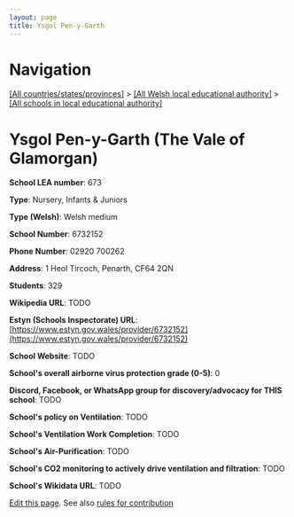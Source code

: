```yaml
---
layout: page
title: Ysgol Pen-y-Garth
---
```

# Navigation

[[All countries/states/provinces]](../../..) > [[All Welsh local educational authority]](../..) > [[All schools in local educational authority]](..)

# Ysgol Pen-y-Garth (The Vale of Glamorgan)

**School LEA number**: 673

**Type**: Nursery, Infants & Juniors

**Type (Welsh)**: Welsh medium

**School Number**: 6732152

**Phone Number**: 02920 700262

**Address**: 1 Heol Tircoch, Penarth, CF64 2QN

**Students**: 329

**Wikipedia URL**: TODO

**Estyn (Schools Inspectorate) URL**: [https://www.estyn.gov.wales/provider/6732152](https://www.estyn.gov.wales/provider/6732152)

**School Website**: TODO

**School's overall airborne virus protection grade (0-5)**: 0

**Discord, Facebook, or WhatsApp group for discovery/advocacy for THIS school**: TODO

**School's policy on Ventilation**: TODO

**School's Ventilation Work Completion**: TODO

**School's Air-Purification**: TODO

**School's CO2 monitoring to actively drive ventilation and filtration**: TODO

**School's Wikidata URL**: TODO




[Edit this page](https://github.com/VentilationProject/Wales/edit/prif/./The_Vale_of_Glamorgan/Ysgol_Pen-y-Garth.md). See also [rules for contribution](../../../contribution-rules/)